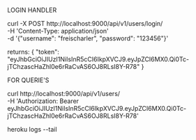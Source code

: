 LOGIN HANDLER

curl -X POST http://localhost:9000/api/v1/users/login/ \
    -H 'Content-Type: application/json' \
    -d '{"username": "freischarler", "password": "123456"}'

returns:
{
    "token": "eyJhbGciOiJIUzI1NiIsInR5cCI6IkpXVCJ9.eyJpZCI6MX0.Qi0Tc-jTChzascHaZhl0e6rRaCvAS6OJ8RLsI8Y-R78"
}

FOR QUERIE'S

curl http://localhost:9000/api/v1/users/ \
    -H 'Authorization: Bearer eyJhbGciOiJIUzI1NiIsInR5cCI6IkpXVCJ9.eyJpZCI6MX0.Qi0Tc-jTChzascHaZhl0e6rRaCvAS6OJ8RLsI8Y-R78'

heroku logs --tail